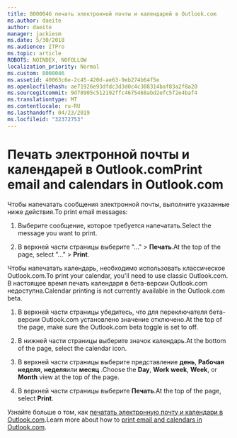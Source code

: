 ```yaml
---
title: 8000046 печать электронной почты и календарей в Outlook.com
ms.author: daeite
author: daeite
manager: jackiesm
ms.date: 5/30/2018
ms.audience: ITPro
ms.topic: article
ROBOTS: NOINDEX, NOFOLLOW
localization_priority: Normal
ms.custom: 8000046
ms.assetid: 40063c6e-2c45-420d-ae63-9eb274b64f5e
ms.openlocfilehash: ae71926e93dfdc3d3d0c4c308314baf83a2f8a20
ms.sourcegitcommit: 9d78905c512192ffc4675468abd2efc5f2e4baf4
ms.translationtype: MT
ms.contentlocale: ru-RU
ms.lasthandoff: 04/23/2019
ms.locfileid: "32372753"
---
```

# <a name="print-email-and-calendars-in-outlookcom"></a><span data-ttu-id="e9d20-102">Печать электронной почты и календарей в Outlook.com</span><span class="sxs-lookup"><span data-stu-id="e9d20-102">Print email and calendars in Outlook.com</span></span>

<span data-ttu-id="e9d20-103">Чтобы напечатать сообщения электронной почты, выполните указанные ниже действия.</span><span class="sxs-lookup"><span data-stu-id="e9d20-103">To print email messages:</span></span>
  
1. <span data-ttu-id="e9d20-104">Выберите сообщение, которое требуется напечатать.</span><span class="sxs-lookup"><span data-stu-id="e9d20-104">Select the message you want to print.</span></span>
    
2. <span data-ttu-id="e9d20-105">В верхней части страницы выберите "..." \> **Печать**.</span><span class="sxs-lookup"><span data-stu-id="e9d20-105">At the top of the page, select "..." \> **Print**.</span></span> 
    
<span data-ttu-id="e9d20-106">Чтобы напечатать календарь, необходимо использовать классическое Outlook.com.</span><span class="sxs-lookup"><span data-stu-id="e9d20-106">To print your calendar, you'll need to use classic Outlook.com.</span></span> <span data-ttu-id="e9d20-107">В настоящее время печать календаря в бета-версии Outlook.com недоступна.</span><span class="sxs-lookup"><span data-stu-id="e9d20-107">Calendar printing is not currently available in the Outlook.com beta.</span></span>
  
1. <span data-ttu-id="e9d20-108">В верхней части страницы убедитесь, что для переключателя бета-версии Outlook.com установлено значение отключено.</span><span class="sxs-lookup"><span data-stu-id="e9d20-108">At the top of the page, make sure the Outlook.com beta toggle is set to off.</span></span>
    
2. <span data-ttu-id="e9d20-109">В нижней части страницы выберите значок календарь.</span><span class="sxs-lookup"><span data-stu-id="e9d20-109">At the bottom of the page, select the calendar icon.</span></span>
    
3. <span data-ttu-id="e9d20-110">В верхней части страницы выберите представление **день**, **Рабочая неделя**, **неделя**или **месяц** .</span><span class="sxs-lookup"><span data-stu-id="e9d20-110">Choose the **Day**, **Work week**, **Week**, or **Month** view at the top of the page.</span></span> 
    
4. <span data-ttu-id="e9d20-111">В верхней части страницы выберите **Печать**.</span><span class="sxs-lookup"><span data-stu-id="e9d20-111">At the top of the page, select **Print**.</span></span> 
    
<span data-ttu-id="e9d20-112">Узнайте больше о том, как [печатать электронную почту и календари в Outlook.com](https://go.microsoft.com/fwlink/p/?linkid=2001208&amp;clcid=0x409).</span><span class="sxs-lookup"><span data-stu-id="e9d20-112">Learn more about how to [print email and calendars in Outlook.com](https://go.microsoft.com/fwlink/p/?linkid=2001208&amp;clcid=0x409).</span></span>
  

